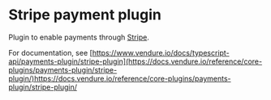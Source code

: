 # Stripe payment plugin

Plugin to enable payments through [Stripe](https://stripe.com/docs).

For documentation, see [https://www.vendure.io/docs/typescript-api/payments-plugin/stripe-plugin](https://docs.vendure.io/reference/core-plugins/payments-plugin/stripe-plugin/)https://docs.vendure.io/reference/core-plugins/payments-plugin/stripe-plugin/
